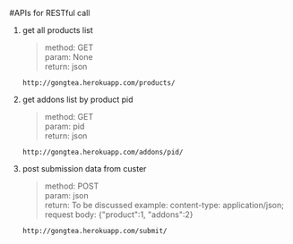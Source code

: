 #APIs for RESTful call

1. get all products list
	>method: GET <br />
	param: None <br />
	return: json
	
	```
	http://gongtea.herokuapp.com/products/
	```
	
2. get addons list by product pid
	>method: GET <br />
	param: pid <br />
	return: json
   
   ```
   http://gongtea.herokuapp.com/addons/pid/
   ```
3. post submission data from custer
	>method: POST <br />
	param: json <br />
	return: To be discussed
	example: content-type: application/json; request body: {"product":1, "addons":2}
   
   ```
   http://gongtea.herokuapp.com/submit/
   ``` 
